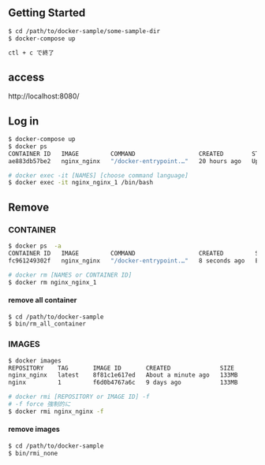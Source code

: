 
## Getting Started

```bash
$ cd /path/to/docker-sample/some-sample-dir
$ docker-compose up

ctl + c で終了
```


## access

http://localhost:8080/


## Log in

```bash
$ docker-compose up
$ docker ps
CONTAINER ID   IMAGE         COMMAND                  CREATED        STATUS          PORTS                  NAMES
ae883db57be2   nginx_nginx   "/docker-entrypoint.…"   20 hours ago   Up 10 seconds   0.0.0.0:8080->80/tcp   nginx_nginx_1

# docker exec -it [NAMES] [choose command language]
$ docker exec -it nginx_nginx_1 /bin/bash
```


## Remove

### CONTAINER

```bash
$ docker ps  -a
CONTAINER ID   IMAGE         COMMAND                  CREATED         STATUS                     PORTS     NAMES
fc961249302f   nginx_nginx   "/docker-entrypoint.…"   8 seconds ago   Exited (0) 5 seconds ago             nginx_nginx_1

# docker rm [NAMES or CONTAINER ID]
$ docker rm nginx_nginx_1
```


#### remove all container

```bash
$ cd /path/to/docker-sample
$ bin/rm_all_container
```


### IMAGES

```bash
$ docker images
REPOSITORY    TAG       IMAGE ID       CREATED              SIZE
nginx_nginx   latest    8f81c1e617ed   About a minute ago   133MB
nginx         1         f6d0b4767a6c   9 days ago           133MB

# docker rmi [REPOSITORY or IMAGE ID] -f
# -f force 強制的に
$ docker rmi nginx_nginx -f
```


#### remove <none> images

```bash
$ cd /path/to/docker-sample
$ bin/rmi_none
```

